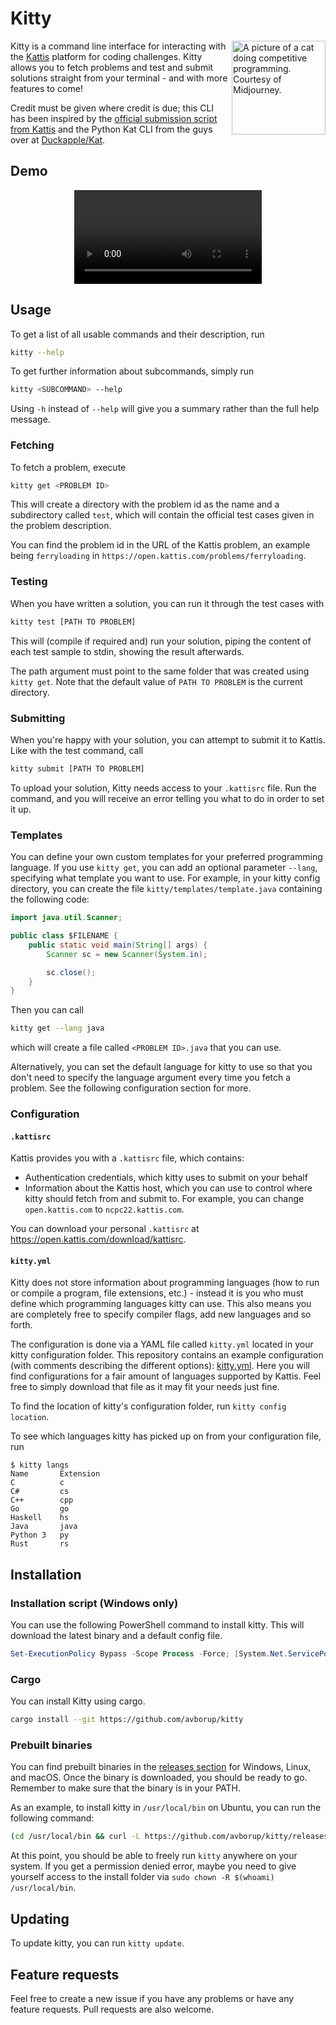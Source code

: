 # Kitty

<img align="right" width="150" height="150" title="A picture of a cat doing competitive programming. Courtesy of Midjourney." src="https://user-images.githubusercontent.com/16561050/221362432-0b055671-b86c-4a73-8eef-6be521ab54a5.png">

Kitty is a command line interface for interacting with the [Kattis](https://open.kattis.com) platform for coding challenges. Kitty allows you to fetch problems and test and submit solutions straight from your terminal - and with more features to come!

Credit must be given where credit is due; this CLI has been inspired by the [official submission script from Kattis](https://open.kattis.com/help/submit) and the Python Kat CLI from the guys over at [Duckapple/Kat](https://github.com/Duckapple/Kat).

## Demo

<div align="center">
  <video src="https://user-images.githubusercontent.com/16561050/219478817-ec121385-6899-447c-ab70-2a32307f0e87.mp4">
</div>

## Usage
To get a list of all usable commands and their description, run
```sh
kitty --help
```
To get further information about subcommands, simply run
```sh
kitty <SUBCOMMAND> --help
```
Using `-h` instead of `--help` will give you a summary rather than the full help message.

### Fetching
To fetch a problem, execute
```sh
kitty get <PROBLEM ID>
```
This will create a directory with the problem id as the name and a subdirectory called `test`, which will contain the official test cases given in the problem description.

You can find the problem id in the URL of the Kattis problem, an example being `ferryloading` in `https://open.kattis.com/problems/ferryloading`.

### Testing
When you have written a solution, you can run it through the test cases with
```sh
kitty test [PATH TO PROBLEM]
```
This will (compile if required and) run your solution, piping the content of each test sample to stdin, showing the result afterwards.

The path argument must point to the same folder that was created using `kitty get`. Note that the default value of `PATH TO PROBLEM` is the current directory.

### Submitting
When you're happy with your solution, you can attempt to submit it to Kattis. Like with the test command, call
```sh
kitty submit [PATH TO PROBLEM]
```
To upload your solution, Kitty needs access to your `.kattisrc` file. Run the command, and you will receive an error telling you what to do in order to set it up.

### Templates
You can define your own custom templates for your preferred programming language. If you use `kitty get`, you can add an optional parameter `--lang`, specifying what template you want to use. For example, in your kitty config directory, you can create the file `kitty/templates/template.java` containing the following code:
```java
import java.util.Scanner;

public class $FILENAME {
    public static void main(String[] args) {
        Scanner sc = new Scanner(System.in);

        sc.close();
    }
}
```
Then you can call
```sh
kitty get --lang java
```
which will create a file called `<PROBLEM ID>.java` that you can use.

Alternatively, you can set the default language for kitty to use so that you don't need to specify the language argument every time you fetch a problem. See the following configuration section for more.

### Configuration
#### `.kattisrc`

Kattis provides you with a `.kattisrc` file, which contains:

- Authentication credentials, which kitty uses to submit on your behalf
- Information about the Kattis host, which you can use to control where kitty should fetch from and submit to. For example, you can change `open.kattis.com` to `ncpc22.kattis.com`.

You can download your personal `.kattisrc` at <https://open.kattis.com/download/kattisrc>.

#### `kitty.yml`
Kitty does not store information about programming languages (how to run or compile a program, file extensions, etc.) - instead it is you who must define which programming languages kitty can use. This also means you are completely free to specify compiler flags, add new languages and so forth.

The configuration is done via a YAML file called `kitty.yml` located in your kitty configuration folder. This repository contains an example configuration (with comments describing the different options): [kitty.yml](https://github.com/avborup/kitty/blob/master/kitty.yml). Here you will find configurations for a fair amount of languages supported by Kattis. Feel free to simply download that file as it may fit your needs just fine.

To find the location of kitty's configuration folder, run `kitty config location`. 

To see which languages kitty has picked up on from your configuration file, run
```
$ kitty langs
Name       Extension
C          c
C#         cs
C++        cpp
Go         go
Haskell    hs
Java       java
Python 3   py
Rust       rs
```

## Installation
### Installation script (Windows only)
You can use the following PowerShell command to install kitty. This will download the latest binary and a default config file.

```powershell
Set-ExecutionPolicy Bypass -Scope Process -Force; [System.Net.ServicePointManager]::SecurityProtocol = [System.Net.ServicePointManager]::SecurityProtocol -bor 3072; iex ((New-Object System.Net.WebClient).DownloadString('https://raw.githubusercontent.com/avborup/kitty/master/scripts/install.ps1'))
```
### Cargo
You can install Kitty using cargo.
```sh
cargo install --git https://github.com/avborup/kitty
```

### Prebuilt binaries
You can find prebuilt binaries in the [releases section](https://github.com/avborup/kitty/releases) for Windows, Linux, and macOS. Once the binary is downloaded, you should be ready to go. Remember to make sure that the binary is in your PATH.

As an example, to install kitty in `/usr/local/bin` on Ubuntu, you can run the following command:
```sh
(cd /usr/local/bin && curl -L https://github.com/avborup/kitty/releases/latest/download/kitty-x86_64-unknown-linux-gnu > kitty && chmod +x kitty)
```
At this point, you should be able to freely run `kitty` anywhere on your system. If you get a permission denied error, maybe you need to give yourself access to the install folder via `sudo chown -R $(whoami) /usr/local/bin`.

## Updating
To update kitty, you can run `kitty update`.

## Feature requests
Feel free to create a new issue if you have any problems or have any feature requests. Pull requests are also welcome.
